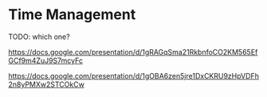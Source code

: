 # Time Management

TODO: which one?

https://docs.google.com/presentation/d/1gRAGqSma21RkbnfoCO2KM565EfGCf9m4ZuJ9S7mcyFc

https://docs.google.com/presentation/d/1gOBA6zen5jre1DxCKRU9zHpVDFh2n8yPMXw2STCOkCw
